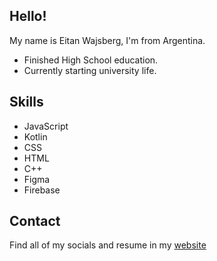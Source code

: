 ## Hello!

My name is Eitan Wajsberg, I'm from Argentina.

* Finished High School education.
* Currently starting university life.

## Skills

* JavaScript
* Kotlin
* CSS
* HTML
* C++
* Figma
* Firebase

## Contact

Find all of my socials and resume in my [website](https://eitan-wajsberg.web.app/)

<!--
**Eitan-W/Eitan-W** is a ✨ _special_ ✨ repository because its `README.md` (this file) appears on your GitHub profile.

Here are some ideas to get you started:

- 🔭 I’m currently working on ...
- 🌱 I’m currently learning ...
- 👯 I’m looking to collaborate on ...
- 🤔 I’m looking for help with ...
- 💬 Ask me about ...
- 📫 How to reach me: ...
- 😄 Pronouns: ...
- ⚡ Fun fact: ...
-->
